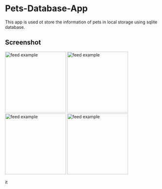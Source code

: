 # Pets-Database-App
This app is used ot store the information of pets in local storage using sqlite database.

## Screenshot

<p>
  <img src="https://github.com/chikuiui/Pets-Database-App/assets/97896257/5100192e-e334-4d16-9459-78a6139c3475.png" alt="feed example" width = "200" >  
  <img src="https://github.com/chikuiui/Pets-Database-App/assets/97896257/52d06e7b-867f-4e18-b871-0b96f1602dfc.png" alt="feed example" width = "200" >  
  <img src="https://github.com/chikuiui/Pets-Database-App/assets/97896257/f1fc17d8-050d-4533-941f-41492fa8df9b.png" alt="feed example" width = "200" >  
  <img src="https://github.com/chikuiui/Pets-Database-App/assets/97896257/f2ede887-6001-435c-bbb8-f32274ffe130.png" alt="feed example" width = "200" >  
</p>it 
